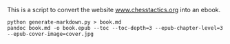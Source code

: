 This is a script to convert the website www.chesstactics.org into an ebook.

    python generate-markdown.py > book.md
    pandoc book.md -o book.epub --toc --toc-depth=3 --epub-chapter-level=3 --epub-cover-image=cover.jpg
